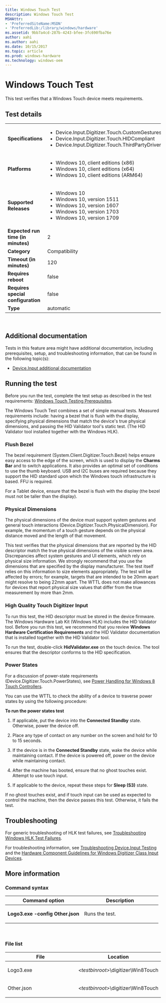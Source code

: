 ```yaml
---
title: Windows Touch Test
description: Windows Touch Test
MSHAttr:
- 'PreferredSiteName:MSDN'
- 'PreferredLib:/library/windows/hardware'
ms.assetid: 9bb7a4cd-287b-4243-bfee-3fc690fba76e
author: aahi
ms.author: aahi
ms.date: 10/15/2017
ms.topic: article
ms.prod: windows-hardware
ms.technology: windows-oem
---
```


# <span id="p_hlk_test.9b1ece24-41b5-4acf-be7d-ca88a3dc3c61"></span>Windows Touch Test


This test verifies that a Windows Touch device meets requirements.

## Test details
|||
|---|---|
| **Specifications**  | <ul><li>Device.Input.Digitizer.Touch.CustomGestures</li><li>Device.Input.Digitizer.Touch.HIDCompliant</li><li>Device.Input.Digitizer.Touch.ThirdPartyDrivers</li></ul> |  
| **Platforms**   | <ul><li>Windows 10, client editions (x86)</li><li>Windows 10, client editions (x64)</li><li>Windows 10, client editions (ARM64)</li></ul> |
| **Supported Releases** | <ul><li>Windows 10</li><li>Windows 10, version 1511</li><li>Windows 10, version 1607</li><li>Windows 10, version 1703</li><li>Windows 10, version 1709</li></ul> |
|**Expected run time (in minutes)**| 2 |
|**Category**| Compatibility |
|**Timeout (in minutes)**| 120 |
|**Requires reboot**| false |
|**Requires special configuration**| false |
|**Type**| automatic |

 

## <span id="Additional_documentation"></span><span id="additional_documentation"></span><span id="ADDITIONAL_DOCUMENTATION"></span>Additional documentation


Tests in this feature area might have additional documentation, including prerequisites, setup, and troubleshooting information, that can be found in the following topic(s):

-   [Device.Input additional documentation](device-input-additional-documentation.md)

## <span id="Running_the_test"></span><span id="running_the_test"></span><span id="RUNNING_THE_TEST"></span>Running the test


Before you run the test, complete the test setup as described in the test requirements: [Windows Touch Testing Prerequisites](windows-touch-testing-prerequisites.md).

The Windows Touch Test combines a set of simple manual tests. Measured requirements include: having a bezel that is flush with the display, specifying physical dimensions that match the device's true physical dimensions, and passing the HID Validator tool's static test. (The HID Validator tool installed together with the Windows HLK).

### <span id="Flush_Bezel"></span><span id="flush_bezel"></span><span id="FLUSH_BEZEL"></span>Flush Bezel

The bezel requirement (System.Client.Digitizer.Touch.Bezel) helps ensure easy access to the edge of the screen, which is used to display the **Charms Bar** and to switch applications. It also provides an optimal set of conditions to use the thumb keyboard. USB and I2C buses are required because they support the HID standard upon which the Windows touch infrastructure is based. FFU is required.

For a Tablet device, ensure that the bezel is flush with the display (the bezel must not be taller than the display).

### <span id="Physical_Dimensions"></span><span id="physical_dimensions"></span><span id="PHYSICAL_DIMENSIONS"></span>Physical Dimensions

The physical dimensions of the device must support system gestures and general touch interactions (Device.Digitizer.Touch.PhysicalDimension). For example, the momentum of a touch gesture depends on the physical distance moved and the length of that movement.

This test verifies that the physical dimensions that are reported by the HID descriptor match the true physical dimensions of the visible screen area. Discrepancies affect system gestures and UI elements, which rely on physical size information. We strongly recommend that you use the dimensions that are specified by the display manufacturer. The test itself relies on this information to size elements appropriately. The test will be affected by errors; for example, targets that are intended to be 20mm apart might resolve to being 22mm apart. The WTTL does not make allowances for devices that report physical size values that differ from the true measurement by more than 2mm.

### <span id="High_Quality_Touch_Digitizer_Input"></span><span id="high_quality_touch_digitizer_input"></span><span id="HIGH_QUALITY_TOUCH_DIGITIZER_INPUT"></span>High Quality Touch Digitizer Input

To run this test, the HID descriptor must be stored in the device firmware. The Windows Hardware Lab Kit (Windows HLK) includes the HID Validator tool. Before you run this test, we recommend that you review **Windows Hardware Certification Requirements** and the HID Validator documentation that is installed together with the HID Validator tool.

To run the test, double-click **HidValidator.exe** on the touch device. The tool ensures that the descriptor conforms to the HID specification.

### <span id="Power_States"></span><span id="power_states"></span><span id="POWER_STATES"></span>Power States

For a discussion of power-state requirements (Device.Digitizer.Touch.PowerStates), see [Power Handling for Windows 8 Touch Controllers](http://go.microsoft.com/fwlink/?LinkID=287026).

You can use the WTTL to check the ability of a device to traverse power states by using the following procedure:

**To run the power states test**

1.  If applicable, put the device into the **Connected Standby** state. Otherwise, power the device off.

2.  Place any type of contact on any number on the screen and hold for 10 to 15 seconds.

3.  If the device is in the **Connected Standby** state, wake the device while maintaining contact. If the device is powered off, power on the device while maintaining contact.

4.  After the machine has booted, ensure that no ghost touches exist. Attempt to use touch input.

5.  If applicable to the device, repeat these steps for **Sleep (S3)** state.

If no ghost touches exist, and if touch input can be used as expected to control the machine, then the device passes this test. Otherwise, it fails the test.

## <span id="Troubleshooting"></span><span id="troubleshooting"></span><span id="TROUBLESHOOTING"></span>Troubleshooting


For generic troubleshooting of HLK test failures, see [Troubleshooting Windows HLK Test Failures](..\user\troubleshooting-windows-hlk-test-failures.md).

For troubleshooting information, see [Troubleshooting Device.Input Testing](troubleshooting-deviceinput-testing.md) and the [Hardware Component Guidelines for Windows Digitizer Class Input Devices](https://docs.microsoft.com/en-us/windows-hardware/design/component-guidelines/windows-digitizer-class-input-devices).

## <span id="More_information"></span><span id="more_information"></span><span id="MORE_INFORMATION"></span>More information


### <span id="Command_syntax"></span><span id="command_syntax"></span><span id="COMMAND_SYNTAX"></span>Command syntax

<table>
<colgroup>
<col width="50%" />
<col width="50%" />
</colgroup>
<thead>
<tr class="header">
<th>Command option</th>
<th>Description</th>
</tr>
</thead>
<tbody>
<tr class="odd">
<td><p><strong>Logo3.exe -config Other.json</strong></p></td>
<td><p>Runs the test.</p></td>
</tr>
</tbody>
</table>

 

### <span id="File_list"></span><span id="file_list"></span><span id="FILE_LIST"></span>File list

<table>
<colgroup>
<col width="50%" />
<col width="50%" />
</colgroup>
<thead>
<tr class="header">
<th>File</th>
<th>Location</th>
</tr>
</thead>
<tbody>
<tr class="odd">
<td><p>Logo3.exe</p></td>
<td><p><em>&lt;testbinroot&gt;</em>\digitizer\Win8Touch</p></td>
</tr>
<tr class="even">
<td><p>Other.json</p></td>
<td><p><em>&lt;testbinroot&gt;</em>\digitizer\Win8Touch</p></td>
</tr>
</tbody>
</table>

 

 

 






